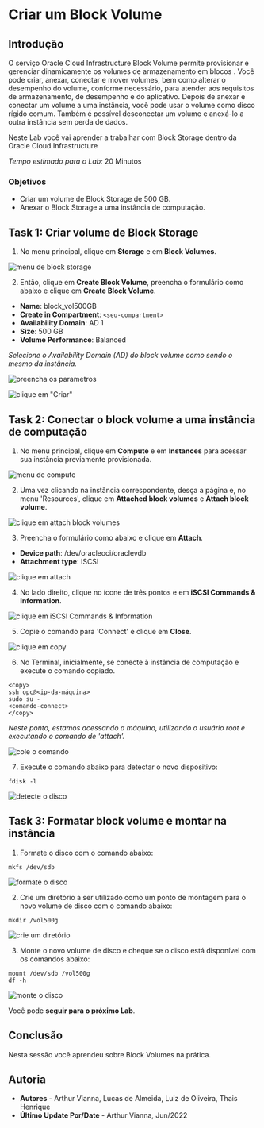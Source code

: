 # Criar um Block Volume

## Introdução

O serviço Oracle Cloud Infrastructure Block Volume permite provisionar e gerenciar dinamicamente os volumes de armazenamento em blocos . Você pode criar, anexar, conectar e mover volumes, bem como alterar o desempenho do volume, conforme necessário, para atender aos requisitos de armazenamento, de desempenho e do aplicativo. Depois de anexar e conectar um volume a uma instância, você pode usar o volume como disco rígido comum. Também é possível desconectar um volume e anexá-lo a outra instância sem perda de dados.

Neste Lab você vai aprender a trabalhar com Block Storage dentro da Oracle Cloud Infrastructure

*Tempo estimado para o Lab:* 20 Minutos

### Objetivos

* Criar um volume de Block Storage de 500 GB.
* Anexar o Block Storage a uma instância de computação.

## Task 1: Criar volume de Block Storage

1.	No menu principal, clique em **Storage** e em **Block Volumes**.

![menu de block storage](./images/block-volume-menu-1.png)

2. Então, clique em **Create Block Volume**, preencha o formulário como abaixo e clique em **Create Block Volume**.

- **Name**: block_vol500GB
- **Create in Compartment**: `<seu-compartment>`
- **Availability Domain**: AD 1
- **Size**: 500 GB
- **Volume Performance**: Balanced

*Selecione o Availability Domain (AD) do block volume como sendo o mesmo da instância.*

![preencha os parametros](./images/block-volume-config-2.png)

![clique em "Criar"](./images/block-volume-create-3.png)

## Task 2: Conectar o block volume a uma instância de computação

1.	No menu principal, clique em **Compute** e em **Instances** para acessar sua instância previamente provisionada.

![menu de compute](./images/block-volume-compute-4.png)

2. Uma vez clicando na instância correspondente, desça a página e, no menu 'Resources', clique em **Attached block volumes** e **Attach block volume**.

![clique em attach block volumes](./images/block-volume-attach-5.png)

3. Preencha o formulário como abaixo e clique em **Attach**.

- **Device path**: /dev/oracleoci/oraclevdb
- **Attachment type**: ISCSI

![clique em attach](./images/block-volume-attach-config-6.png)

4. No lado direito, clique no ícone de três pontos e em **iSCSI Commands & Information**.

![clique em iSCSI Commands & Information](./images/block-volume-iscsi-7.png)

5. Copie o comando para 'Connect' e clique em **Close**.

![clique em copy](./images/block-volume-iscsi-copy-8.png)

6. No Terminal, inicialmente, se conecte à instância de computação e execute o comando copiado.

``` shell
<copy>
ssh opc@<ip-da-máquina>
sudo su -
<comando-connect>
</copy>
```

*Neste ponto, estamos acessando a máquina, utilizando o usuário root e executando o comando de 'attach'.*

![cole o comando](./images/block-volume-iscsi-paste-9.png)

7. Execute o comando abaixo para detectar o novo dispositivo:

``` shell
fdisk -l
```

![detecte o disco](./images/block-volume-detect-10.png)

## Task 3: Formatar block volume e montar na instância

1. Formate o disco com o comando abaixo:

``` shell
mkfs /dev/sdb
```

![formate o disco](./images/block-volume-format-11.png)

2. Crie um diretório a ser utilizado como um ponto de montagem para o novo volume de disco com o comando abaixo:

``` shell
mkdir /vol500g
```

![crie um diretório](./images/block-volume-folder-12.png)

3. Monte o novo volume de disco e cheque se o disco está disponível com os comandos abaixo:

``` shell
mount /dev/sdb /vol500g
df -h
```

![monte o disco](./images/block-volume-mount-13.png)

Você pode **seguir para o próximo Lab**.

## Conclusão

Nesta sessão você aprendeu sobre Block Volumes na prática.

## Autoria

- **Autores** - Arthur Vianna, Lucas de Almeida, Luiz de Oliveira, Thais Henrique
- **Último Update Por/Date** - Arthur Vianna, Jun/2022